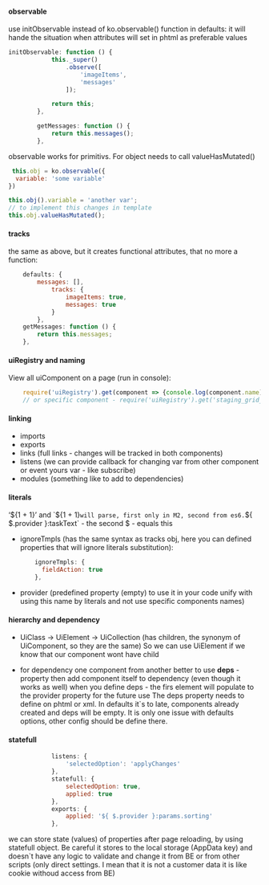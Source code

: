 #### observable
use initObservable instead of ko.observable() function in defaults:
it will hande the situation when attributes will set in phtml as preferable values
```javascript
initObservable: function () {
            this._super()
                .observe([
                    'imageItems',
                    'messages'
                ]);

            return this;
        },

        getMessages: function () {
            return this.messages();
        },
```
observable works for primitivs. For object needs to call valueHasMutated()
```javascript
 this.obj = ko.observable({
  variable: 'some variable'
})

this.obj().variable = 'another var';
// to implement this changes in template
this.obj.valueHasMutated();
```

#### tracks
the same as above, but it creates functional attributes, that no more a function:
```javascript
    defaults: {
        messages: [],
            tracks: {
                imageItems: true,
                messages: true
            }
        },
    getMessages: function () {
        return this.messages;
    },
```
#### uiRegistry and naming
View all uiComponent on a page (run in console):
```javascript
    require('uiRegistry').get(component => {console.log(component.name)})
    // or specific component - require('uiRegistry').get('staging_grid_list.staging_grid_list.staging_columns_editor.29') 
```

#### linking
- imports
- exports
- links (full links - changes will be tracked in both components)
- listens (we can provide callback for changing var from other component or event yours var - like subscribe)
- modules (something like to add to dependencies)

#### literals
‘${1 + 1}’ and  `${1 + 1}` will parse, first only in M2, second from es6.
`${ $.provider }:taskText` - the second $ - equals this
- ignoreTmpls (has the same syntax as tracks obj, here you can defined properties that will ignore literals substitution):
  ```javascript
      ignoreTmpls: {
        fieldAction: true
      },
    ```
- provider 
(predefined property (empty) to use it in your code unify with using this name by literals and not use specific components names)

#### hierarchy and dependency
- UiClass → UiElement → UiCollection (has children, the synonym of UiComponent, so they are the same)
So we can use UiElement if we know that our component wont have child

- for dependency one component from another  better to use **deps** - property then add component itself to dependency (even though it works as well)
when you define deps - the firs element will populate to the provider property for the future use
The deps property needs to define on phtml or xml. In defaults it`s to late, components already created and deps will be empty. 
It is only one issue with defaults options, other config should be define there.

#### statefull
```javascript
            listens: {
                'selectedOption': 'applyChanges'
            },
            statefull: {
                selectedOption: true,
                applied: true
            },
            exports: {
                applied: '${ $.provider }:params.sorting'
            },
```
we can store state (values) of properties after page reloading, by using statefull object. 
Be careful it stores to the local storage (AppData key) and doesn`t have any logic to validate and change it from BE or from other scripts (only direct settings. 
I mean that it is not a customer data it is like cookie withoud access from BE)